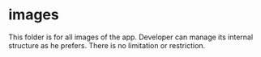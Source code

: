 # images
This folder is for all images of the app.
Developer can manage its internal structure as he prefers. There is no limitation or restriction.

